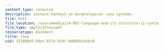 ```yaml
---
content_type: resource
description: Lecture handout on morphological case systems.
file: null
file_location: /coursemedia/24-902-language-and-its-structure-ii-syntax-fall-2003/15108b9f60ec6f7a910fbd046e1b5bc6_106_handout.pdf
file_type: application/pdf
resourcetype: Document
title: Case
uid: 15108b9f-60ec-6f7a-910f-bd046e1b5bc6
---
```

